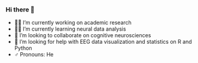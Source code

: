 ### Hi there 👋

- 👨‍🔬 I’m currently working on academic research
- 👨‍🎓 I’m currently learning neural data analysis
- 🧠 I’m looking to collaborate on cognitive neurosciences
- 🤔 I’m looking for help with EEG data visualization and statistics on R and Python
- ♂️ Pronouns: He

